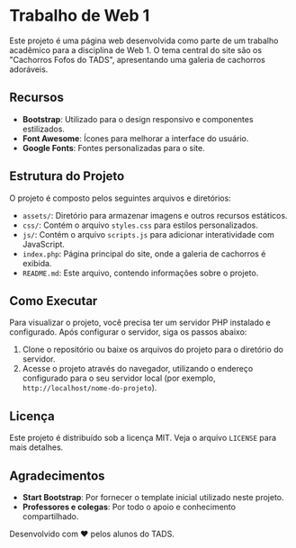 # Trabalho de Web 1

Este projeto é uma página web desenvolvida como parte de um trabalho acadêmico para a disciplina de Web 1. O tema central do site são os "Cachorros Fofos do TADS", apresentando uma galeria de cachorros adoráveis.

## Recursos

- **Bootstrap**: Utilizado para o design responsivo e componentes estilizados.
- **Font Awesome**: Ícones para melhorar a interface do usuário.
- **Google Fonts**: Fontes personalizadas para o site.

## Estrutura do Projeto

O projeto é composto pelos seguintes arquivos e diretórios:

- `assets/`: Diretório para armazenar imagens e outros recursos estáticos.
- `css/`: Contém o arquivo `styles.css` para estilos personalizados.
- `js/`: Contém o arquivo `scripts.js` para adicionar interatividade com JavaScript.
- `index.php`: Página principal do site, onde a galeria de cachorros é exibida.
- `README.md`: Este arquivo, contendo informações sobre o projeto.

## Como Executar

Para visualizar o projeto, você precisa ter um servidor PHP instalado e configurado. Após configurar o servidor, siga os passos abaixo:

1. Clone o repositório ou baixe os arquivos do projeto para o diretório do servidor.
2. Acesse o projeto através do navegador, utilizando o endereço configurado para o seu servidor local (por exemplo, `http://localhost/nome-do-projeto`).

## Licença

Este projeto é distribuído sob a licença MIT. Veja o arquivo `LICENSE` para mais detalhes.

## Agradecimentos

- **Start Bootstrap**: Por fornecer o template inicial utilizado neste projeto.
- **Professores e colegas**: Por todo o apoio e conhecimento compartilhado.

Desenvolvido com ❤️ pelos alunos do TADS.